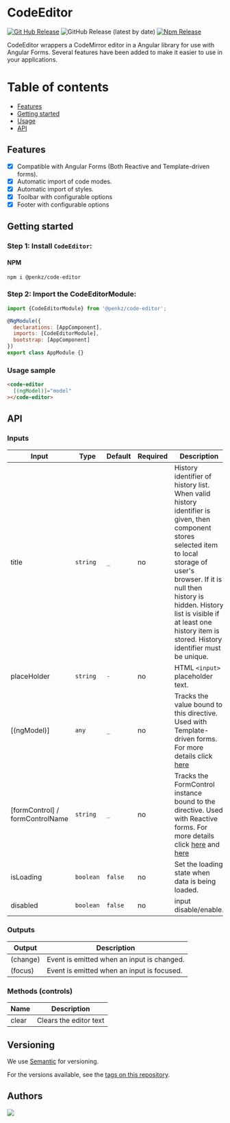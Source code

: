 # CodeEditor

[![Git Hub Release](https://img.shields.io/badge/release-0.0.1-green)](https://github.com/LeoPenkz/CodeEditor)
![GitHub Release (latest by date)](https://img.shields.io/github/v/release/LeoPenkz/CodeEditor?label=last%20release)
[![Npm Release](https://img.shields.io/npm/v/@penkz/code-editor)](https://www.npmjs.com/package/@penkz/code-editor)


CodeEditor wrappers a CodeMirror editor in a Angular library 
for use with Angular Forms. Several features have been added 
to make it easier to use in your applications.

Table of contents
=================

  * [Features](#features)
  * [Getting started](#getting-started)
  * [Usage](#usage-sample)
  * [API](#api)

## Features
- [x] Compatible with Angular Forms (Both Reactive and Template-driven forms).
- [x] Automatic import of code modes.
- [x] Automatic import of styles.
- [x] Toolbar with configurable options
- [x] Footer with configurable options

## Getting started

### Step 1: Install `CodeEditor`:

#### NPM
```shell
npm i @penkz/code-editor
```
### Step 2: Import the CodeEditorModule:
```js
import {CodeEditorModule} from '@penkz/code-editor';

@NgModule({
  declarations: [AppComponent],
  imports: [CodeEditorModule],
  bootstrap: [AppComponent]
})
export class AppModule {}
```

### Usage sample

```html
<code-editor
  [(ngModel)]="model"
></code-editor>

```

## API

### Inputs
| Input  | Type | Default | Required | Description |
| ------------- | ------------- | ------------- | ------------- | ------------- |
| title  | `string` | `_` | no | History identifier of history list. When valid history identifier is given, then component stores selected item to local storage of user's browser. If it is null then history is hidden. History list is visible if at least one history item is stored. History identifier must be unique.  |
| placeHolder  | `string` | `-` | no |  HTML `<input>` placeholder text.  |
| [(ngModel)] | `any` | `_` | no |  Tracks the value bound to this directive. Used with Template-driven forms. For more details click [here](https://angular.io/api/forms/NgModel) |
| [formControl] / formControlName | `string` | `_` | no |  Tracks the FormControl instance bound to the directive. Used with Reactive forms. For more details click [here](https://angular.io/api/forms/FormControlDirective) and [here](https://angular.io/api/forms/FormControlName) |
| isLoading | `boolean` | `false` | no | Set the loading state when data is being loaded. |
| disabled | `boolean` | `false` | no | input disable/enable. |

### Outputs
| Output  | Description |
| ------------- | ------------- |
| (change) | Event is emitted when an input is changed. |
| (focus) | Event is emitted when an input is focused. |


### Methods (controls)
 Name  | Description |
| ------------- | ------------- |
| clear | Clears the editor text |

## Versioning

We use [Semantic](https://docs.npmjs.com/about-semantic-versioning) for versioning. 

For the versions available, see the [tags on this repository](https://github.com/LeoPenkz/CodeEditor/tags). 

## Authors
[![](https://avatars3.githubusercontent.com/u/10280553?s=50&v=4)](http://github.com/LeoPenkz)

